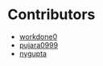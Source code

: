 # Contributors
- [workdone0](https://github.com/workdone0)
- [pujara0999](https://github.com/pujara0999)
- [nygupta](https://github.com/nygupta)
